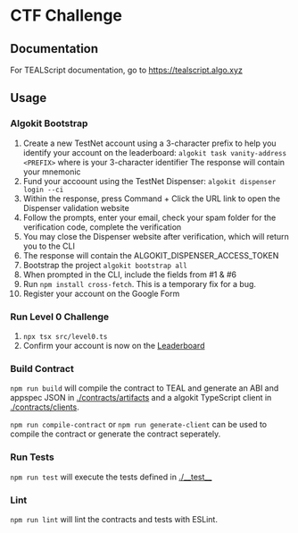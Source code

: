 # CTF Challenge

## Documentation

For TEALScript documentation, go to https://tealscript.algo.xyz

## Usage

### Algokit Bootstrap

1. Create a new TestNet account using a 3-character prefix to help you identify your account on the leaderboard:
   `algokit task vanity-address <PREFIX>` where <PREFIX> is your 3-character identifier
   The response will contain your mnemonic
2. Fund your accoount using the TestNet Dispenser:
   `algokit dispenser login --ci`
3. Within the response, press Command + Click the URL link to open the Dispenser validation website
4. Follow the prompts, enter your email, check your spam folder for the verification code, complete the verification
5. You may close the Dispenser website after verification, which will return you to the CLI
6. The response will contain the ALGOKIT_DISPENSER_ACCESS_TOKEN
7. Bootstrap the project
   `algokit bootstrap all`
8. When prompted in the CLI, include the fields from #1 & #6
9. Run `npm install cross-fetch`. This is a temporary fix for a bug.
10. Register your account on the Google Form 

### Run Level 0 Challenge
1. `npx tsx src/level0.ts`
2. Confirm your account is now on the [Leaderboard]()

### Build Contract

`npm run build` will compile the contract to TEAL and generate an ABI and appspec JSON in [./contracts/artifacts](./contracts/artifacts/) and a algokit TypeScript client in [./contracts/clients](./contracts/clients/).

`npm run compile-contract` or `npm run generate-client` can be used to compile the contract or generate the contract seperately.

### Run Tests

`npm run test` will execute the tests defined in [./\_\_test\_\_](./__test__) 

### Lint

`npm run lint` will lint the contracts and tests with ESLint.
